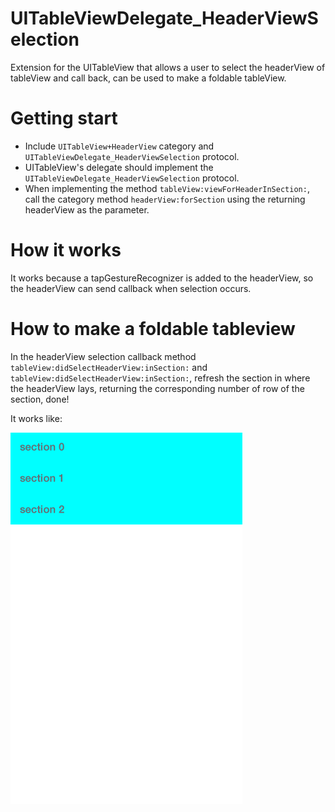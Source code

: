 # UITableViewDelegate_HeaderViewSelection
Extension for the UITableView that allows a user to select the headerView of tableView and call back, can be used to make a foldable tableView.

# Getting start
- Include `UITableView+HeaderView` category and `UITableViewDelegate_HeaderViewSelection` protocol.
- UITableView's delegate should implement the `UITableViewDelegate_HeaderViewSelection` protocol.
- When implementing the method `tableView:viewForHeaderInSection:`, call the category method `headerView:forSection` using the returning headerView as the parameter.

# How it works
It works because a tapGestureRecognizer is added to the headerView, so the headerView can send callback when selection occurs.

# How to make a foldable tableview
In the headerView selection callback method `tableView:didSelectHeaderView:inSection:` and `tableView:didSelectHeaderView:inSection:`, refresh the section in where the headerView lays, returning the corresponding number of row of the section, done!

It works like:

![](https://raw.githubusercontent.com/kenny1269/UITableViewDelegate_HeaderViewSelection/master/gif.gif)

